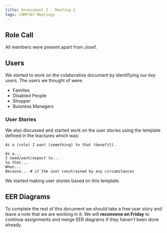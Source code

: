 ```yaml
---
title: Assessment 2 - Meeting 2
tags: COMP107 Meetings
---
```

## Role Call
All members were present apart from Josef.

## Users
We started to work on the colaborative document by identifiying our key users. The users we thought of were:

* Families
* Disabled People
* Shopper
* Buisness Managers

### User Stories
We also discussed and started work on the user stories using the template defined in the leactures which was:

```
As a (role) I want (something) to that (benefit).
```

```
As a...
I need/want/expect to...
So that...
When...
Because... # if the user constrained by any circumstances
```

We started making user stories based on this template.

## EER Diagrams
To complete the rest of this document we should take a free user story and leave a note that we are working in it. We will **reconvene on Friday** to continue assignments and merge EER diagrams if they haven't been done already.
